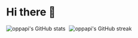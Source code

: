 # Hi there 👋
<div style="display: flex; gap: 10px;">
  <img src="https://github-readme-stats.vercel.app/api?username=oppapi&show_icons=true&theme=tokyonight" alt="oppapi's GitHub stats"/>
  <img src="https://nirzak-streak-stats.vercel.app/?user=oppapi&theme=tokyonight&hide_border=true" alt="oppapi's GitHub streak"/>
</div>
